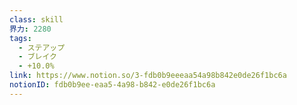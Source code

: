 ```yaml
---
class: skill
界力: 2280
tags:
  - ステアップ
  - ブレイク
  - +10.0%
link: https://www.notion.so/3-fdb0b9eeeaa54a98b842e0de26f1bc6a
notionID: fdb0b9ee-eaa5-4a98-b842-e0de26f1bc6a
---
```

